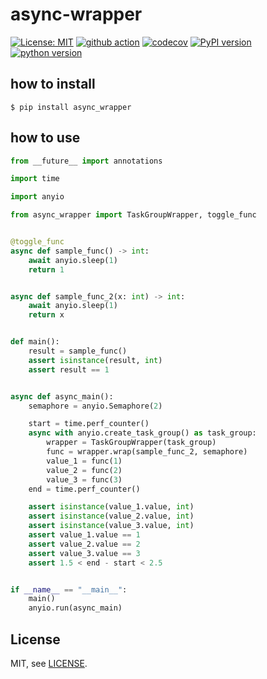 # async-wrapper

[![License: MIT](https://img.shields.io/badge/License-MIT-yellow.svg)](https://opensource.org/licenses/MIT)
[![github action](https://github.com/phi-friday/async-wrapper/actions/workflows/check.yaml/badge.svg?event=push&branch=main)](#)
[![codecov](https://codecov.io/gh/phi-friday/async-wrapper/branch/main/graph/badge.svg?token=R1RAQ5F0YD)](https://codecov.io/gh/phi-friday/async-wrapper)
[![PyPI version](https://badge.fury.io/py/async-wrapper.svg)](https://badge.fury.io/py/async-wrapper)
[![python version](https://img.shields.io/pypi/pyversions/async_wrapper.svg)](#)

## how to install
```shell
$ pip install async_wrapper
```

## how to use
```python
from __future__ import annotations

import time

import anyio

from async_wrapper import TaskGroupWrapper, toggle_func


@toggle_func
async def sample_func() -> int:
    await anyio.sleep(1)
    return 1


async def sample_func_2(x: int) -> int:
    await anyio.sleep(1)
    return x


def main():
    result = sample_func()
    assert isinstance(result, int)
    assert result == 1


async def async_main():
    semaphore = anyio.Semaphore(2)

    start = time.perf_counter()
    async with anyio.create_task_group() as task_group:
        wrapper = TaskGroupWrapper(task_group)
        func = wrapper.wrap(sample_func_2, semaphore)
        value_1 = func(1)
        value_2 = func(2)
        value_3 = func(3)
    end = time.perf_counter()

    assert isinstance(value_1.value, int)
    assert isinstance(value_2.value, int)
    assert isinstance(value_3.value, int)
    assert value_1.value == 1
    assert value_2.value == 2
    assert value_3.value == 3
    assert 1.5 < end - start < 2.5


if __name__ == "__main__":
    main()
    anyio.run(async_main)
```

## License

MIT, see [LICENSE](https://github.com/phi-friday/async-wrapper/blob/main/LICENSE).
